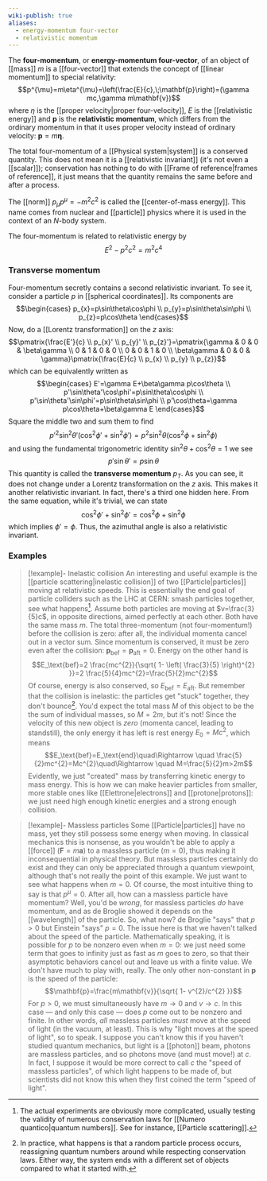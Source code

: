 ```yaml
---
wiki-publish: true
aliases:
  - energy-momentum four-vector
  - relativistic momentum
---
```

The **four-momentum**, or **energy-momentum four-vector**, of an object of [[mass]] $m$ is a [[four-vector]] that extends the concept of [[linear momentum]] to special relativity:
$$p^{\mu}=m\eta^{\mu}=\left(\frac{E}{c},\;\mathbf{p}\right)=(\gamma mc,\gamma m\mathbf{v})$$
where $\eta$ is the [[proper velocity|proper four-velocity]], $E$ is the [[relativistic energy]] and $\mathbf{p}$ is the **relativistic momentum**, which differs from the ordinary momentum in that it uses proper velocity instead of ordinary velocity: $\mathbf{p}=m\boldsymbol{\eta}$.

The total four-momentum of a [[Physical system|system]] is a conserved quantity. This does not mean it is a [[relativistic invariant]] (it's not even a [[scalar]]); conservation has nothing to do with [[Frame of reference|frames of reference]], it just means that the quantity remains the same before and after a process.

The [[norm]] $p_{\mu}p^{\mu}=-m^{2}c^{2}$ is called the [[center-of-mass energy]]. This name comes from nuclear and [[particle]] physics where it is used in the context of an $N$-body system.

The four-momentum is related to relativistic energy by
$$E^{2}-p^{2}c^{2}=m^{2}c^{4}$$
### Transverse momentum
Four-momentum secretly contains a second relativistic invariant. To see it, consider a particle $p$ in [[spherical coordinates]]. Its components are
$$\begin{cases}
p_{x}=p\sin\theta\cos\phi \\
p_{y}=p\sin\theta\sin\phi \\
p_{z}=p\cos\theta
\end{cases}$$
Now, do a [[Lorentz transformation]] on the $z$ axis:
$$\pmatrix{\frac{E'}{c} \\ p_{x}' \\ p_{y}' \\ p_{z}'}=\pmatrix{\gamma & 0 & 0 & \beta\gamma \\ 0 & 1 & 0 & 0 \\ 0 & 0 & 1 & 0 \\ \beta\gamma & 0 & 0 & \gamma}\pmatrix{\frac{E}{c} \\ p_{x} \\ p_{y} \\ p_{z}}$$
which can be equivalently written as
$$\begin{cases}
E'=\gamma E+\beta\gamma p\cos\theta \\
p'\sin\theta'\cos\phi'=p\sin\theta\cos\phi \\
p'\sin\theta'\sin\phi'=p\sin\theta\sin\phi \\
p'\cos\theta=\gamma p\cos\theta+\beta\gamma E
\end{cases}$$
Square the middle two and sum them to find
$$p'^{2}\sin^{2}\theta'(\cos^{2}\phi'+\sin^{2}\phi')=p^{2}\sin^{2}\theta(\cos^{2}\phi+\sin^{2}\phi)$$
and using the fundamental trigonometric identity $\sin ^{2}\theta+\cos ^{2}\theta=1$ we see
$$p'\sin\theta'=p\sin\theta$$
This quantity is called the **transverse momentum** $p_{T}$. As you can see, it does not change under a Lorentz transformation on the $z$ axis. This makes it another relativistic invariant. In fact, there's a third one hidden here. From the same equation, while it's trivial, we can state
$$\cos ^{2}\phi'+\sin ^{2}\phi'=\cos ^{2}\phi+\sin ^{2}\phi$$
which implies $\phi'=\phi$. Thus, the azimuthal angle is also a relativistic invariant.
### Examples
> [!example]- Inelastic collision
> An interesting and useful example is the [[particle scattering|inelastic collision]] of two [[Particle|particles]] moving at relativistic speeds. This is essentially the end goal of particle colliders such as the LHC at CERN: smash particles together, see what happens[^1]. Assume both particles are moving at $v=\frac{3}{5}c$, in opposite directions, aimed perfectly at each other. Both have the same mass $m$. The total three-momentum (not four-momentum!) before the collision is zero: after all, the individual momenta cancel out in a vector sum. Since momentum is conserved, it must be zero even after the collision: $\mathbf{p}_{\text{bef}}=\mathbf{p}_{\text{aft}}=0$. Energy on the other hand is
> $$E_\text{bef}=2 \frac{mc^{2}}{\sqrt{ 1- \left( \frac{3}{5} \right)^{2} }}=2 \frac{5}{4}mc^{2}=\frac{5}{2}mc^{2}$$
> Of course, energy is also conserved, so $E_\text{bef}=E_\text{aft}$. But remember that the collision is inelastic: the particles get "stuck" together, they don't bounce[^2]. You'd expect the total mass $M$ of this object to be the the sum of individual masses, so $M=2m$, but it's not! Since the velocity of this new object is *zero* (momenta cancel, leading to standstill), the only energy it has left is rest energy $E_{0}=Mc^{2}$, which means
> $$E_\text{bef}=E_\text{end}\quad\Rightarrow \quad \frac{5}{2}mc^{2}=Mc^{2}\quad\Rightarrow \quad M=\frac{5}{2}m>2m$$
> Evidently, we just "created" mass by transferring kinetic energy to mass energy. This is how we can make heavier particles from smaller, more stable ones like [[Elettrone|electrons]] and [[protone|protons]]: we just need high enough kinetic energies and a strong enough collision.

> [!example]- Massless particles
> Some [[Particle|particles]] have no mass, yet they still possess some energy when moving. In classical mechanics this is nonsense, as you wouldn't be able to apply a [[force]] ($\mathbf{F}=m\mathbf{a}$) to a massless particle ($m=0$), thus making it inconsequential in physical theory. But massless particles certainly do exist and they can only be appreciated through a quantum viewpoint, although that's not really the point of this example. We just want to see what happens when $m=0$. Of course, the most intuitive thing to say is that $p^{\mu}=0$. After all, how can a massless particle have momentum? Well, you'd be *wrong*, for massless particles *do* have momentum, and as de Broglie showed it depends on the [[wavelength]] of the particle. So, what now? de Broglie "says" that $p>0$ but Einstein "says" $p=0$. The issue here is that we haven't talked about the speed of the particle. Mathematically speaking, it is possible for $p$ to be nonzero even when $m=0$: we just need some term that goes to infinity just as fast as $m$ goes to zero, so that their asymptotic behaviors cancel out and leave us with a finite value. We don't have much to play with, really. The only other non-constant in $\mathbf{p}$ is the speed of the particle:
> $$\mathbf{p}=\frac{m\mathbf{v}}{\sqrt{ 1- v^{2}/c^{2} }}$$
> For $p>0$, we must simultaneously have $m\to0$ and $v\to c$. In this case — and only this case — does $p$ come out to be nonzero and finite. In other words, *all* massless particles *must* move at the speed of light (in the vacuum, at least). This is why "light moves at the speed of light", so to speak. I suppose you can't know this if you haven't studied quantum mechanics, but light is a [[photon]] beam, photons are massless particles, and so photons move (and must move!) at $c$. In fact, I suppose it would be more correct to call $c$ the "speed of massless particles", of which light happens to be made of, but scientists did not know this when they first coined the term "speed of light".

[^1]: The actual experiments are obviously more complicated, usually testing the validity of numerous conservation laws for [[Numero quantico|quantum numbers]]. See for instance, [[Particle scattering]].

[^2]: In practice, what happens is that a random particle process occurs, reassigning quantum numbers around while respecting conservation laws. Either way, the system ends with a different set of objects compared to what it started with.
